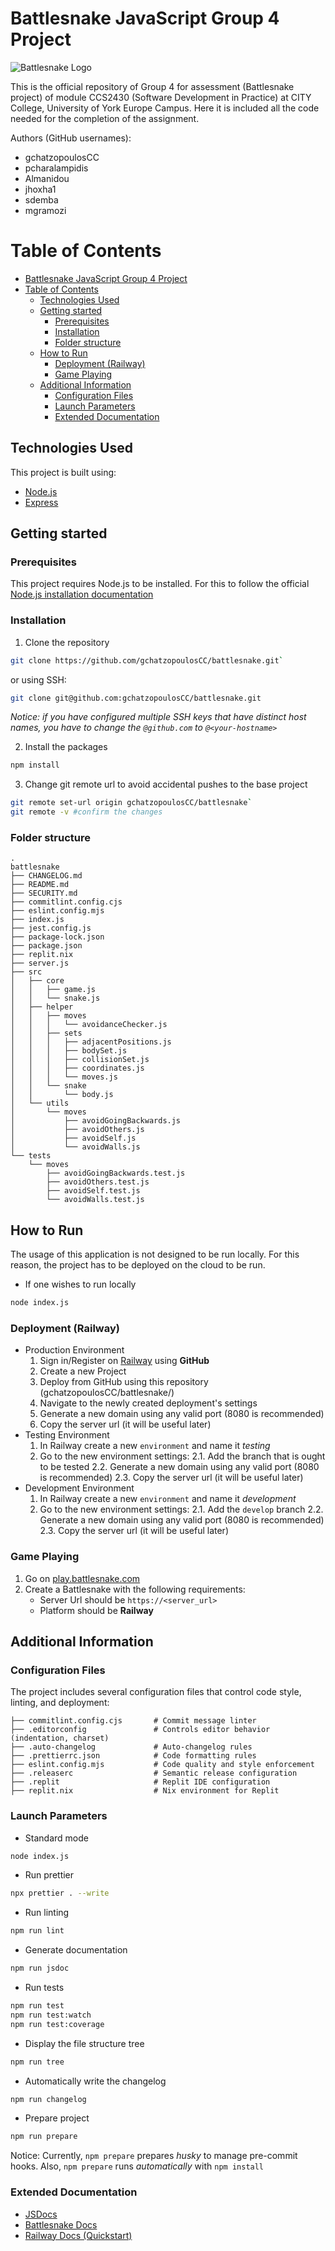 # Battlesnake JavaScript Group 4 Project

![Battlesnake Logo](https://media.battlesnake.com/social/StarterSnakeGitHubRepos_JavaScript.png)

This is the official repository of Group 4 for assessment (Battlesnake project) of module CCS2430 (Software Development in Practice) at CITY College, University of York Europe Campus. Here it is included all the code needed for the completion of the assignment.

Authors (GitHub usernames):

- gchatzopoulosCC
- pcharalampidis
- Almanidou
- jhoxha1
- sdemba
- mgramozi

# Table of Contents

- [Battlesnake JavaScript Group 4 Project](#battlesnake-javascript-group-4-project)
- [Table of Contents](#table-of-contents)
  - [Technologies Used](#technologies-used)
  - [Getting started](#getting-started)
    - [Prerequisites](#prerequisites)
    - [Installation](#installation)
    - [Folder structure](#folder-structure)
  - [How to Run](#how-to-run)
    - [Deployment (Railway)](#deployment-railway)
    - [Game Playing](#game-playing)
  - [Additional Information](#additional-information)
    - [Configuration Files](#configuration-files)
    - [Launch Parameters](#launch-parameters)
    - [Extended Documentation](#extended-documentation)

## Technologies Used

This project is built using:

- [Node.js](https://nodejs.org/en/)
- [Express](https://expressjs.com/)

## Getting started

### Prerequisites

This project requires Node.js to be installed. For this to follow the official [Node.js installation documentation](https://nodejs.org/en/download)

### Installation

1. Clone the repository

```bash
git clone https://github.com/gchatzopoulosCC/battlesnake.git`
```

or using SSH:

```bash
git clone git@github.com:gchatzopoulosCC/battlesnake.git
```

_Notice: if you have configured multiple SSH keys that have distinct host names, you have to change the `@github.com` to `@<your-hostname>`_

2. Install the packages

```bash
npm install
```

3. Change git remote url to avoid accidental pushes to the base project

```bash
git remote set-url origin gchatzopoulosCC/battlesnake`
git remote -v #confirm the changes
```

### Folder structure

```
.
battlesnake
├── CHANGELOG.md
├── README.md
├── SECURITY.md
├── commitlint.config.cjs
├── eslint.config.mjs
├── index.js
├── jest.config.js
├── package-lock.json
├── package.json
├── replit.nix
├── server.js
├── src
│   ├── core
│   │   ├── game.js
│   │   └── snake.js
│   ├── helper
│   │   ├── moves
│   │   │   └── avoidanceChecker.js
│   │   ├── sets
│   │   │   ├── adjacentPositions.js
│   │   │   ├── bodySet.js
│   │   │   ├── collisionSet.js
│   │   │   ├── coordinates.js
│   │   │   └── moves.js
│   │   └── snake
│   │       └── body.js
│   └── utils
│       └── moves
│           ├── avoidGoingBackwards.js
│           ├── avoidOthers.js
│           ├── avoidSelf.js
│           └── avoidWalls.js
└── tests
    └── moves
        ├── avoidGoingBackwards.test.js
        ├── avoidOthers.test.js
        ├── avoidSelf.test.js
        └── avoidWalls.test.js
```

## How to Run

The usage of this application is not designed to be run locally. For this reason, the project has to be deployed on the cloud to be run.

- If one wishes to run locally

```bash
node index.js
```

### Deployment (Railway)

- Production Environment
  1.  Sign in/Register on [Railway](https://railway.com/) using **GitHub**
  2.  Create a new Project
  3.  Deploy from GitHub using this repository (gchatzopoulosCC/battlesnake/)
  4.  Navigate to the newly created deployment's settings
  5.  Generate a new domain using any valid port (8080 is recommended)
  6.  Copy the server url (it will be useful later)
- Testing Environment
  1.  In Railway create a new `environment` and name it _testing_
  2.  Go to the new environment settings:
      2.1. Add the branch that is ought to be tested
      2.2. Generate a new domain using any valid port (8080 is recommended)
      2.3. Copy the server url (it will be useful later)
- Development Environment
  1.  In Railway create a new `environment` and name it _development_
  2.  Go to the new environment settings:
      2.1. Add the `develop` branch
      2.2. Generate a new domain using any valid port (8080 is recommended)
      2.3. Copy the server url (it will be useful later)

### Game Playing

1. Go on [play.battlesnake.com](https://play.battlesnake.com)
2. Create a Battlesnake with the following requirements:
   - Server Url should be `https://<server_url>`
   - Platform should be **Railway**

## Additional Information

### Configuration Files

The project includes several configuration files that control code style, linting, and deployment:

```
├── commitlint.config.cjs       # Commit message linter
├── .editorconfig               # Controls editor behavior (indentation, charset)
├── .auto-changelog             # Auto-changelog rules
├── .prettierrc.json            # Code formatting rules
├── eslint.config.mjs           # Code quality and style enforcement
├── .releaserc                  # Semantic release configuration
├── .replit                     # Replit IDE configuration
├── replit.nix                  # Nix environment for Replit
```

### Launch Parameters

- Standard mode

```bash
node index.js
```

- Run prettier

```bash
npx prettier . --write
```

- Run linting

```bash
npm run lint
```

- Generate documentation

```bash
npm run jsdoc
```

- Run tests

```bash
npm run test
npm run test:watch
npm run test:coverage
```

- Display the file structure tree

```bash
npm run tree
```

- Automatically write the changelog

```bash
npm run changelog
```

- Prepare project

```bash
npm run prepare
```

Notice:
Currently, `npm prepare` prepares _husky_ to manage pre-commit hooks. Also, `npm prepare` runs _automatically_ with `npm install`

### Extended Documentation

- [JSDocs](https://jsdoc.app/)
- [Battlesnake Docs](https://docs.battlesnake.com/)
- [Railway Docs (Quickstart)](http://docs.railway.com/quick-start)
